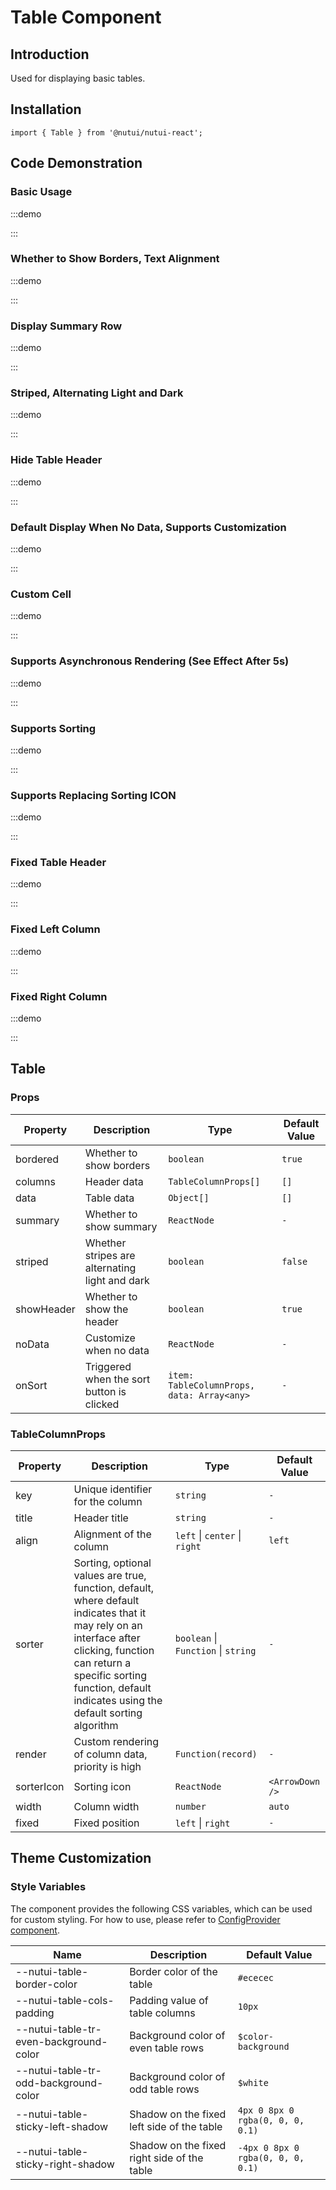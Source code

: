 # Table Component

## Introduction

Used for displaying basic tables.

## Installation

```tsx
import { Table } from '@nutui/nutui-react';
```

## Code Demonstration

### Basic Usage

:::demo

<CodeBlock src='h5/demo1.tsx'></CodeBlock>

:::

### Whether to Show Borders, Text Alignment

:::demo

<CodeBlock src='h5/demo2.tsx'></CodeBlock>

:::

### Display Summary Row

:::demo

<CodeBlock src='h5/demo3.tsx'></CodeBlock>

:::

### Striped, Alternating Light and Dark

:::demo

<CodeBlock src='h5/demo4.tsx'></CodeBlock>

:::

### Hide Table Header

:::demo

<CodeBlock src='h5/demo5.tsx'></CodeBlock>

:::

### Default Display When No Data, Supports Customization

:::demo

<CodeBlock src='h5/demo6.tsx'></CodeBlock>

:::

### Custom Cell

:::demo

<CodeBlock src='h5/demo7.tsx'></CodeBlock>

:::

### Supports Asynchronous Rendering (See Effect After 5s)

:::demo

<CodeBlock src='h5/demo8.tsx'></CodeBlock>

:::

### Supports Sorting

:::demo

<CodeBlock src='h5/demo9.tsx'></CodeBlock>

:::

### Supports Replacing Sorting ICON

:::demo

<CodeBlock src='h5/demo10.tsx'></CodeBlock>

:::

### Fixed Table Header

:::demo

<CodeBlock src='h5/demo11.tsx'></CodeBlock>

:::

### Fixed Left Column

:::demo

<CodeBlock src='h5/demo12.tsx'></CodeBlock>

:::

### Fixed Right Column

:::demo

<CodeBlock src='h5/demo13.tsx'></CodeBlock>

:::

## Table

### Props

| Property | Description | Type | Default Value |
| --- | --- | --- | --- |
| bordered | Whether to show borders | `boolean` | `true` |
| columns | Header data | `TableColumnProps[]` | `[]` |
| data | Table data | `Object[]` | `[]` |
| summary | Whether to show summary | `ReactNode` | `-` |
| striped | Whether stripes are alternating light and dark | `boolean` | `false` |
| showHeader | Whether to show the header | `boolean` | `true` |
| noData | Customize when no data | `ReactNode` | `-` |
| onSort | Triggered when the sort button is clicked | `item: TableColumnProps, data: Array<any>` | `-` |

### TableColumnProps

| Property | Description | Type | Default Value |
| --- | --- | --- | --- |
| key | Unique identifier for the column | `string` | `-` |
| title | Header title | `string` | `-` |
| align | Alignment of the column | `left` \| `center` \| `right` | `left` |
| sorter | Sorting, optional values are true, function, default, where default indicates that it may rely on an interface after clicking, function can return a specific sorting function, default indicates using the default sorting algorithm | `boolean` \| `Function` \| `string` | `-` |
| render | Custom rendering of column data, priority is high | `Function(record)` | `-` |
| sorterIcon | Sorting icon | `ReactNode` | `<ArrowDown />` |
| width | Column width | `number` | `auto` |
| fixed | Fixed position | `left` \| `right`  | `-` |

## Theme Customization

### Style Variables

The component provides the following CSS variables, which can be used for custom styling. For how to use, please refer to [ConfigProvider component](#/zh-CN/component/configprovider).

| Name | Description | Default Value |
| --- | --- | --- |
| \--nutui-table-border-color | Border color of the table | `#ececec` |
| \--nutui-table-cols-padding | Padding value of table columns | `10px` |
| \--nutui-table-tr-even-background-color | Background color of even table rows | `$color-background` |
| \--nutui-table-tr-odd-background-color | Background color of odd table rows | `$white` |
| \--nutui-table-sticky-left-shadow | Shadow on the fixed left side of the table | `4px 0 8px 0 rgba(0, 0, 0, 0.1)` |
| \--nutui-table-sticky-right-shadow | Shadow on the fixed right side of the table | `-4px 0 8px 0 rgba(0, 0, 0, 0.1)` |
